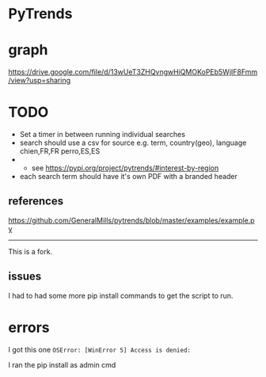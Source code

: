 # PyTrends

# graph
https://drive.google.com/file/d/13wUeT3ZHQvngwHiQMOKoPEb5WjIF8Fmm/view?usp=sharing

# TODO
* Set a timer in between running individual searches
* search should use a csv for source e.g.
term, country(geo), language
chien,FR,FR
perro,ES,ES 
* * see https://pypi.org/project/pytrends/#interest-by-region
* each search term should have it's own PDF with a branded header

## references
https://github.com/GeneralMills/pytrends/blob/master/examples/example.py


---

This is a fork.
## issues
I had to had some more pip install commands to get the script to run.

# errors
I got this one
`OSError: [WinError 5] Access is denied:`

I ran the pip install as admin cmd

